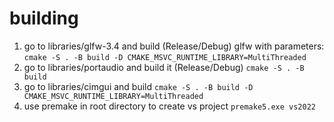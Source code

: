 




#  building

1. go to libraries/glfw-3.4 and build (Release/Debug) glfw with parameters:
    `cmake -S . -B build -D CMAKE_MSVC_RUNTIME_LIBRARY=MultiThreaded`
2. go to libraries/portaudio and build it (Release/Debug)
    `cmake -S . -B build`
3. go to libraries/cimgui and build 
    `cmake -S . -B build -D CMAKE_MSVC_RUNTIME_LIBRARY=MultiThreaded`
5. use premake in root directory to create vs project
    `premake5.exe vs2022`
